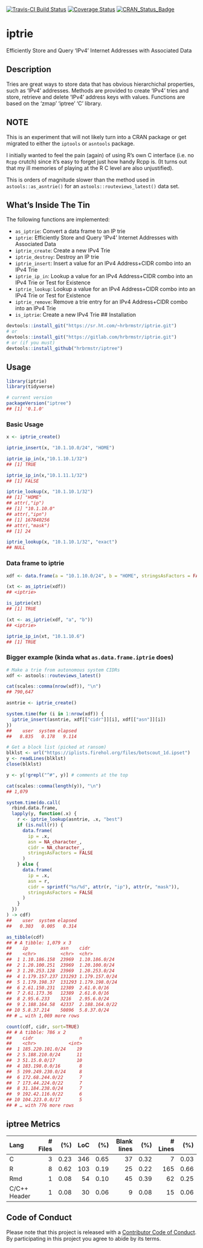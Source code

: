 
[![Travis-CI Build
Status](https://travis-ci.org/hrbrmstr/iptrie.svg?branch=master)](https://travis-ci.org/hrbrmstr/iptrie)
[![Coverage
Status](https://codecov.io/gh/hrbrmstr/iptrie/branch/master/graph/badge.svg)](https://codecov.io/gh/hrbrmstr/iptrie)
[![CRAN\_Status\_Badge](http://www.r-pkg.org/badges/version/iptrie)](https://cran.r-project.org/package=iptrie)

# iptrie

Efficiently Store and Query ‘IPv4’ Internet Addresses with Associated
Data

## Description

Tries are great ways to store data that has obvious hierarchichal
properties, such as ‘IPv4’ addresses. Methods are provided to create
‘IPv4’ tries and store, retrieve and delete ‘IPv4’ address keys with
values. Functions are based on the ‘zmap’ ‘iptree’ ‘C’ library.

## NOTE

This is an experiment that will not likely turn into a CRAN package or
get migrated to either the `iptools` or `asntools` package.

I initially wanted to feel the pain (again) of using R’s own C interface
(i.e. no `Rcpp` crutch) since it’s easy to forget just how handy Rcpp
is. (It turns out that my ill memories of playing at the R C level are
also unjustified).

This is orders of magnitude slower than the method used in
`astools::as_asntrie()` for an `astools::routeviews_latest()` data set.

## What’s Inside The Tin

The following functions are implemented:

  - `as_iptrie`: Convert a data frame to an IP trie
  - `iptrie`: Efficiently Store and Query ‘IPv4’ Internet Addresses with
    Associated Data
  - `iptrie_create`: Create a new IPv4 Trie
  - `iptrie_destroy`: Destroy an IP trie
  - `iptrie_insert`: Insert a value for an IPv4 Address+CIDR combo into
    an IPv4 Trie
  - `iptrie_ip_in`: Lookup a value for an IPv4 Address+CIDR combo into
    an IPv4 Trie or Test for Existence
  - `iptrie_lookup`: Lookup a value for an IPv4 Address+CIDR combo into
    an IPv4 Trie or Test for Existence
  - `iptrie_remove`: Remove a trie entry for an IPv4 Address+CIDR combo
    into an IPv4 Trie
  - `is_iptrie`: Create a new IPv4 Trie \#\# Installation

<!-- end list -->

``` r
devtools::install_git("https://sr.ht.com/~hrbrmstr/iptrie.git")
# or
devtools::install_git("https://gitlab.com/hrbrmstr/iptrie.git")
# or (if you must)
devtools::install_github("hrbrmstr/iptree")
```

## Usage

``` r
library(iptrie)
library(tidyverse)

# current version
packageVersion("iptree")
## [1] '0.1.0'
```

### Basic Usage

``` r
x <- iptrie_create()

iptrie_insert(x, "10.1.10.0/24", "HOME")

iptrie_ip_in(x,"10.1.10.1/32")
## [1] TRUE

iptrie_ip_in(x,"10.1.11.1/32")
## [1] FALSE

iptrie_lookup(x, "10.1.10.1/32")
## [1] "HOME"
## attr(,"ip")
## [1] "10.1.10.0"
## attr(,"ipn")
## [1] 167840256
## attr(,"mask")
## [1] 24

iptrie_lookup(x, "10.1.10.1/32", "exact")
## NULL
```

### Data frame to iptrie

``` r
xdf <- data.frame(a = "10.1.10.0/24", b = "HOME", stringsAsFactors = FALSE)

(xt <- as_iptrie(xdf))
## <iptrie>

is_iptrie(xt)
## [1] TRUE

(xt <- as_iptrie(xdf, "a", "b"))
## <iptrie>

iptrie_ip_in(xt, "10.1.10.6")
## [1] TRUE
```

### Bigger example (kinda what `as.data.frame.iptrie` does)

``` r
# Make a trie from autonomous system CIDRs
xdf <- astools::routeviews_latest()

cat(scales::comma(nrow(xdf)), "\n")
## 790,647

asntrie <- iptrie_create()

system.time(for (i in 1:nrow(xdf)) {
  iptrie_insert(asntrie, xdf[["cidr"]][i], xdf[["asn"]][i])
})
##    user  system elapsed 
##   8.835   0.178   9.114

# Get a block list (picked at ransom)
blklst <- url("https://iplists.firehol.org/files/botscout_1d.ipset")
y <- readLines(blklst)
close(blklst)

y <- y[!grepl("^#", y)] # comments at the top

cat(scales::comma(length(y)), "\n")
## 1,079

system.time(do.call(
  rbind.data.frame,
  lapply(y, function(.x) {
    r <- iptrie_lookup(asntrie, .x, "best")
    if (is.null(r)) {
      data.frame(
        ip = .x, 
        asn = NA_character_, 
        cidr = NA_character_,
        stringsAsFactors = FALSE
      )
    } else {
      data.frame(
        ip = .x, 
        asn = r, 
        cidr = sprintf("%s/%d", attr(r, "ip"), attr(r, "mask")),
        stringsAsFactors = FALSE
      )
    }
  })
) -> cdf)
##    user  system elapsed 
##   0.303   0.005   0.314

as_tibble(cdf)
## # A tibble: 1,079 x 3
##    ip            asn    cidr          
##    <chr>         <chr>  <chr>         
##  1 1.10.186.158  23969  1.10.186.0/24 
##  2 1.20.100.251  23969  1.20.100.0/24 
##  3 1.20.253.128  23969  1.20.253.0/24 
##  4 1.179.157.237 131293 1.179.157.0/24
##  5 1.179.198.37  131293 1.179.198.0/24
##  6 2.61.150.231  12389  2.61.0.0/16   
##  7 2.61.173.36   12389  2.61.0.0/16   
##  8 2.95.6.233    3216   2.95.6.0/24   
##  9 2.188.164.58  42337  2.188.164.0/22
## 10 5.8.37.214    50896  5.8.37.0/24   
## # … with 1,069 more rows

count(cdf, cidr, sort=TRUE)
## # A tibble: 786 x 2
##    cidr                 n
##    <chr>            <int>
##  1 185.220.101.0/24    19
##  2 5.188.210.0/24      11
##  3 51.15.0.0/17        10
##  4 183.198.0.0/16       8
##  5 199.249.230.0/24     8
##  6 172.68.244.0/22      7
##  7 173.44.224.0/22      7
##  8 31.184.238.0/24      7
##  9 192.42.116.0/22      6
## 10 104.223.0.0/17       5
## # … with 776 more rows
```

## iptree Metrics

| Lang         | \# Files |  (%) | LoC |  (%) | Blank lines |  (%) | \# Lines |  (%) |
| :----------- | -------: | ---: | --: | ---: | ----------: | ---: | -------: | ---: |
| C            |        3 | 0.23 | 346 | 0.65 |          37 | 0.32 |        7 | 0.03 |
| R            |        8 | 0.62 | 103 | 0.19 |          25 | 0.22 |      165 | 0.66 |
| Rmd          |        1 | 0.08 |  54 | 0.10 |          45 | 0.39 |       62 | 0.25 |
| C/C++ Header |        1 | 0.08 |  30 | 0.06 |           9 | 0.08 |       15 | 0.06 |

## Code of Conduct

Please note that this project is released with a [Contributor Code of
Conduct](CONDUCT.md). By participating in this project you agree to
abide by its terms.
